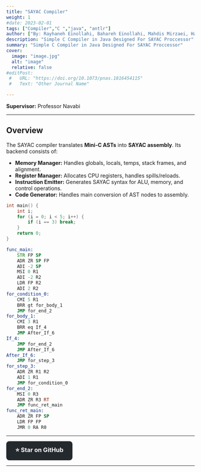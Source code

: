 ```yaml
---
title: "SAYAC Compiler"
weight: 1
#date: 2023-02-01
tags: ["Compiler","C ","java", "antlr"]
author: ["By: Rayhaneh Einollahi, Bahareh Einollahi, Mahdis Mirzaei, Hasti Aboalhasani"]
description: "Simple C Compiler in Java Designed For SAYAC Proccessor" 
summary: "Simple C Compiler in Java Designed For SAYAC Proccessor" 
cover:
  image: "image.jpg"
  alt: "image"
  relative: false
#editPost:
 #   URL: "https://doi.org/10.1073/pnas.1816454115"
 #   Text: "Other Journal Name"

---
```

**Supervisor:** Professor Navabi

---

## Overview

The SAYAC compiler translates **Mini-C ASTs** into **SAYAC assembly**. Its backend consists of:

- **Memory Manager:** Handles globals, locals, temps, stack frames, and alignment.
- **Register Manager:** Allocates CPU registers, handles spills/reloads.
- **Instruction Emitter:** Generates SAYAC syntax for ALU, memory, and control operations.
- **Code Generator:** Handles main conversion of AST nodes to assembly.

```c
int main() {
    int i;
    for (i = 0; i < 5; i++) {
        if (i == 3) break;
    }
    return 0;
}
```

```asm
func_main:
    STR FP SP
    ADR ZR SP FP
    ADI -2 SP
    MSI 0 R1
    ADI -2 R2
    LDR FP R2
    ADI 2 R2
for_condition_0:
    CMI 5 R1
    BRR gt for_body_1
    JMP for_end_2
for_body_1:
    CMI 3 R1
    BRR eq If_4
    JMP After_If_6
If_4:
    JMP for_end_2
    JMP After_If_6
After_If_6:
    JMP for_step_3
for_step_3:
    ADR ZR R1 R2
    ADI 1 R1
    JMP for_condition_0
for_end_2:
    MSI 0 R3
    ADR ZR R3 RT
    JMP func_ret_main
func_ret_main:
    ADR ZR FP SP
    LDR FP FP
    JMR 0 RA R0
```
---
<a href="https://github.com/Rayhaneh-Einollahi/SAYAC_Compiler" target="_blank" rel="noopener" 
   style="display:inline-block; padding:12px 24px; font-weight:bold; background-color:#24292e; 
          color:white; border-radius:8px; text-decoration:none; font-size:16px;">
  ⭐ Star on GitHub
</a>

---


